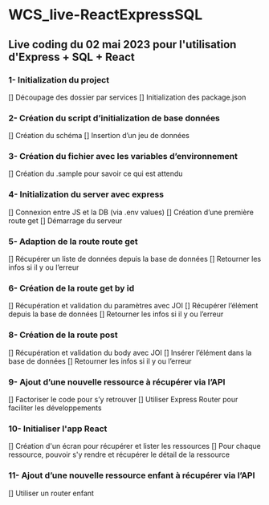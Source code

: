 # WCS_live-ReactExpressSQL
## Live coding du 02 mai 2023 pour l'utilisation d'Express + SQL + React

### 1- Initialization du project

[] Découpage des dossier par services
[] Initialization des package.json

### 2- Création du script d’initialization de base données
[] Création du schéma
[] Insertion d’un jeu de données

### 3- Création du fichier avec les variables d’environnement
[] Création du .sample pour savoir ce qui est attendu

### 4- Initialization du server avec express
[] Connexion entre JS et la DB (via .env values)
[] Création d’une première route get
[] Démarrage du serveur

### 5- Adaption de la route route get
[] Récupérer un liste de données depuis la base de données
[] Retourner les infos si il y ou l’erreur

### 6- Création de la route get by id
[] Récupération et validation du paramètres avec JOI
[] Récupérer l’élément depuis la base de données
[] Retourner les infos si il y ou l’erreur

### 8- Création de la route post 
[] Récupération et validation du body avec JOI
[] Insérer l’élément dans la base de données
[] Retourner les infos si il y ou l’erreur

### 9- Ajout d’une nouvelle ressource à récupérer via l’API
[] Factoriser le code pour s’y retrouver
[] Utiliser Express Router pour faciliter les développements

### 10- Initialiser l'app React
[] Création d'un écran pour récupérer et lister les ressources 
[] Pour chaque ressource, pouvoir s'y rendre et récupérer le détail de la ressource

### 11- Ajout d’une nouvelle ressource enfant à récupérer via l’API
[] Utiliser un router enfant

